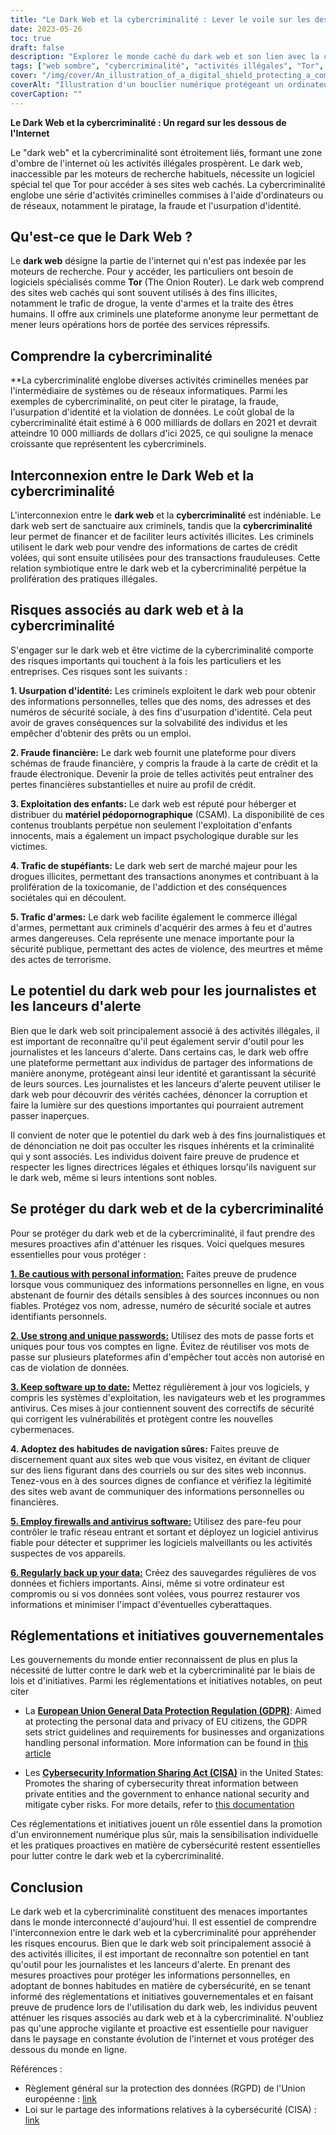 ```yaml
---
title: "Le Dark Web et la cybercriminalité : Lever le voile sur les dessous de l'Internet"
date: 2023-05-26
toc: true
draft: false
description: "Explorez le monde caché du dark web et son lien avec la cybercriminalité, tout en découvrant sa double nature et son potentiel pour le journalisme et la dénonciation."
tags: ["web sombre", "cybercriminalité", "activités illégales", "Tor", "piratage", "fraude", "vol d'identité", "journalism", "dénonciation", "sécurité en ligne", "les informations personnelles", "violations de données", "vie privée en ligne", "les réglementations gouvernementales", "cybersécurité", "prévention de la criminalité", "navigation anonyme", "anonymat en ligne", "menaces en ligne", "sécurité numérique"]
cover: "/img/cover/An_illustration_of_a_digital_shield_protecting_a_computer.png"
coverAlt: "Illustration d'un bouclier numérique protégeant un ordinateur des menaces du dark web et de la cybercriminalité."
coverCaption: ""
---
```


**Le Dark Web et la cybercriminalité : Un regard sur les dessous de l'Internet**

Le "dark web" et la cybercriminalité sont étroitement liés, formant une zone d'ombre de l'internet où les activités illégales prospèrent. Le dark web, inaccessible par les moteurs de recherche habituels, nécessite un logiciel spécial tel que Tor pour accéder à ses sites web cachés. La cybercriminalité englobe une série d'activités criminelles commises à l'aide d'ordinateurs ou de réseaux, notamment le piratage, la fraude et l'usurpation d'identité.

## Qu'est-ce que le Dark Web ?

Le **dark web** désigne la partie de l'internet qui n'est pas indexée par les moteurs de recherche. Pour y accéder, les particuliers ont besoin de logiciels spécialisés comme **Tor** (The Onion Router). Le dark web comprend des sites web cachés qui sont souvent utilisés à des fins illicites, notamment le trafic de drogue, la vente d'armes et la traite des êtres humains. Il offre aux criminels une plateforme anonyme leur permettant de mener leurs opérations hors de portée des services répressifs.

## Comprendre la cybercriminalité

**La cybercriminalité englobe diverses activités criminelles menées par l'intermédiaire de systèmes ou de réseaux informatiques. Parmi les exemples de cybercriminalité, on peut citer le piratage, la fraude, l'usurpation d'identité et la violation de données. Le coût global de la cybercriminalité était estimé à 6 000 milliards de dollars en 2021 et devrait atteindre 10 000 milliards de dollars d'ici 2025, ce qui souligne la menace croissante que représentent les cybercriminels.

## Interconnexion entre le Dark Web et la cybercriminalité

L'interconnexion entre le **dark web** et la **cybercriminalité** est indéniable. Le dark web sert de sanctuaire aux criminels, tandis que la **cybercriminalité** leur permet de financer et de faciliter leurs activités illicites. Les criminels utilisent le dark web pour vendre des informations de cartes de crédit volées, qui sont ensuite utilisées pour des transactions frauduleuses. Cette relation symbiotique entre le dark web et la cybercriminalité perpétue la prolifération des pratiques illégales.

## Risques associés au dark web et à la cybercriminalité

S'engager sur le dark web et être victime de la cybercriminalité comporte des risques importants qui touchent à la fois les particuliers et les entreprises. Ces risques sont les suivants :

**1. Usurpation d'identité:** Les criminels exploitent le dark web pour obtenir des informations personnelles, telles que des noms, des adresses et des numéros de sécurité sociale, à des fins d'usurpation d'identité. Cela peut avoir de graves conséquences sur la solvabilité des individus et les empêcher d'obtenir des prêts ou un emploi.

**2. Fraude financière:** Le dark web fournit une plateforme pour divers schémas de fraude financière, y compris la fraude à la carte de crédit et la fraude électronique. Devenir la proie de telles activités peut entraîner des pertes financières substantielles et nuire au profil de crédit.

**3. Exploitation des enfants:** Le dark web est réputé pour héberger et distribuer du **matériel pédopornographique** (CSAM). La disponibilité de ces contenus troublants perpétue non seulement l'exploitation d'enfants innocents, mais a également un impact psychologique durable sur les victimes.

**4. Trafic de stupéfiants:** Le dark web sert de marché majeur pour les drogues illicites, permettant des transactions anonymes et contribuant à la prolifération de la toxicomanie, de l'addiction et des conséquences sociétales qui en découlent.

**5. Trafic d'armes:** Le dark web facilite également le commerce illégal d'armes, permettant aux criminels d'acquérir des armes à feu et d'autres armes dangereuses. Cela représente une menace importante pour la sécurité publique, permettant des actes de violence, des meurtres et même des actes de terrorisme.

## Le potentiel du dark web pour les journalistes et les lanceurs d'alerte

Bien que le dark web soit principalement associé à des activités illégales, il est important de reconnaître qu'il peut également servir d'outil pour les journalistes et les lanceurs d'alerte. Dans certains cas, le dark web offre une plateforme permettant aux individus de partager des informations de manière anonyme, protégeant ainsi leur identité et garantissant la sécurité de leurs sources. Les journalistes et les lanceurs d'alerte peuvent utiliser le dark web pour découvrir des vérités cachées, dénoncer la corruption et faire la lumière sur des questions importantes qui pourraient autrement passer inaperçues.

Il convient de noter que le potentiel du dark web à des fins journalistiques et de dénonciation ne doit pas occulter les risques inhérents et la criminalité qui y sont associés. Les individus doivent faire preuve de prudence et respecter les lignes directrices légales et éthiques lorsqu'ils naviguent sur le dark web, même si leurs intentions sont nobles.

## Se protéger du dark web et de la cybercriminalité

Pour se protéger du dark web et de la cybercriminalité, il faut prendre des mesures proactives afin d'atténuer les risques. Voici quelques mesures essentielles pour vous protéger :

[**1. Be cautious with personal information:**](https://simeononsecurity.com/articles/removing-your-exposed-private-information-from-data-brokers/) Faites preuve de prudence lorsque vous communiquez des informations personnelles en ligne, en vous abstenant de fournir des détails sensibles à des sources inconnues ou non fiables. Protégez vos nom, adresse, numéro de sécurité sociale et autres identifiants personnels.

[**2. Use strong and unique passwords:**](https://simeononsecurity.com/articles/how-to-create-strong-passwords/) Utilisez des mots de passe forts et uniques pour tous vos comptes en ligne. Évitez de réutiliser vos mots de passe sur plusieurs plateformes afin d'empêcher tout accès non autorisé en cas de violation de données.

[**3. Keep software up to date:**](https://simeononsecurity.com/articles/best-practices-for-installing-security-patches-on-windows/) Mettez régulièrement à jour vos logiciels, y compris les systèmes d'exploitation, les navigateurs web et les programmes antivirus. Ces mises à jour contiennent souvent des correctifs de sécurité qui corrigent les vulnérabilités et protègent contre les nouvelles cybermenaces.

**4. Adoptez des habitudes de navigation sûres:** Faites preuve de discernement quant aux sites web que vous visitez, en évitant de cliquer sur des liens figurant dans des courriels ou sur des sites web inconnus. Tenez-vous en à des sources dignes de confiance et vérifiez la légitimité des sites web avant de communiquer des informations personnelles ou financières.

[**5. Employ firewalls and antivirus software:**](https://simeononsecurity.com/recommendations/anti-virus/) Utilisez des pare-feu pour contrôler le trafic réseau entrant et sortant et déployez un logiciel antivirus fiable pour détecter et supprimer les logiciels malveillants ou les activités suspectes de vos appareils.

[**6. Regularly back up your data:**](https://simeononsecurity.com/articles/what-is-the-3-2-1-backup-rule-and-why-you-should-use-it/) Créez des sauvegardes régulières de vos données et fichiers importants. Ainsi, même si votre ordinateur est compromis ou si vos données sont volées, vous pourrez restaurer vos informations et minimiser l'impact d'éventuelles cyberattaques.

## Réglementations et initiatives gouvernementales

Les gouvernements du monde entier reconnaissent de plus en plus la nécessité de lutter contre le dark web et la cybercriminalité par le biais de lois et d'initiatives. Parmi les réglementations et initiatives notables, on peut citer

- La [**European Union General Data Protection Regulation (GDPR)**](https://gdpr.eu/): Aimed at protecting the personal data and privacy of EU citizens, the GDPR sets strict guidelines and requirements for businesses and organizations handling personal information. More information can be found in [this article](https://gdpr.eu/)

- Les [**Cybersecurity Information Sharing Act (CISA)**](https://www.congress.gov/bill/114th-congress/senate-bill/754) in the United States: Promotes the sharing of cybersecurity threat information between private entities and the government to enhance national security and mitigate cyber risks. For more details, refer to [this documentation](https://www.congress.gov/bill/114th-congress/senate-bill/754)

Ces réglementations et initiatives jouent un rôle essentiel dans la promotion d'un environnement numérique plus sûr, mais la sensibilisation individuelle et les pratiques proactives en matière de cybersécurité restent essentielles pour lutter contre le dark web et la cybercriminalité.

## Conclusion

Le dark web et la cybercriminalité constituent des menaces importantes dans le monde interconnecté d'aujourd'hui. Il est essentiel de comprendre l'interconnexion entre le dark web et la cybercriminalité pour appréhender les risques encourus. Bien que le dark web soit principalement associé à des activités illicites, il est important de reconnaître son potentiel en tant qu'outil pour les journalistes et les lanceurs d'alerte. En prenant des mesures proactives pour protéger les informations personnelles, en adoptant de bonnes habitudes en matière de cybersécurité, en se tenant informé des réglementations et initiatives gouvernementales et en faisant preuve de prudence lors de l'utilisation du dark web, les individus peuvent atténuer les risques associés au dark web et à la cybercriminalité. N'oubliez pas qu'une approche vigilante et proactive est essentielle pour naviguer dans le paysage en constante évolution de l'internet et vous protéger des dessous du monde en ligne.

Références :

- Règlement général sur la protection des données (RGPD) de l'Union européenne : [link](https://gdpr.eu/)
- Loi sur le partage des informations relatives à la cybersécurité (CISA) : [link](https://www.congress.gov/bill/114th-congress/senate-bill/754)
